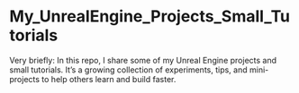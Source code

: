 # My_UnrealEngine_Projects_Small_Tutorials
Very briefly: In this repo, I share some of my Unreal Engine projects and small tutorials. It’s a growing collection of experiments, tips, and mini-projects to help others learn and build faster.
